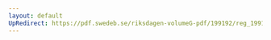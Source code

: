 ```yaml
---
layout: default
UpRedirect: https://pdf.swedeb.se/riksdagen-volumeG-pdf/199192/reg_199192/reg_199192_0200.pdf
---
```

